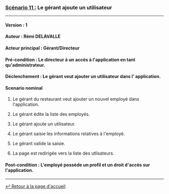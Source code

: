 ### <u>Scénario 11 :</u> Le gérant ajoute un utilisateur

---

#### Version : 1

#### Auteur : Rémi DELAVALLE

#### Acteur principal : Gérant/Directeur

#### Pré-condition : Le directeur à un accès à l'application en tant qu'administrateur.

#### Déclenchement : Le gérant veut ajouter un utilisateur dans l' application.



#### Scenario nominal

1. Le gérant du restaurant veut ajouter un nouvel employé dans l'application.

1. Le gérant édite la liste des employés.

1. Le gérant ajoute un utilisateur.

1. Le gérant saisie les informations relatives à l'employé.

1. Le gérant valide la saisie.

1. La page est redirigée vers la liste des utlisateurs.


#### Post-condition : L'employé possède un profil et un droit d'accès sur l'application.



---

[:leftwards_arrow_with_hook: Retour à la page d'accueil](../README.md)
